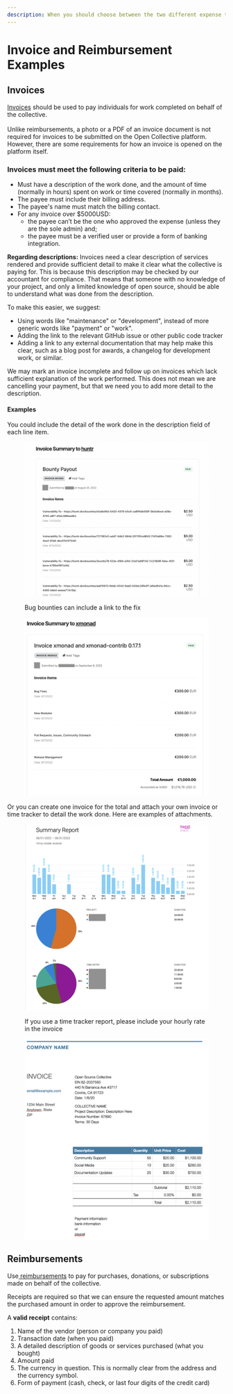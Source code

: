 ```yaml
---
description: When you should choose between the two different expense types.
---
```


# Invoice and Reimbursement Examples

## Invoices&#x20;

[Invoices](https://docs.opencollective.com/help/expenses-and-getting-paid/submitting-expenses#invoices) should be used to pay individuals for work completed on behalf of the collective.\
\
Unlike reimbursements, a photo or a PDF of an invoice document is not required for invoices to be submitted on the Open Collective platform. However, there are some requirements for how an invoice is opened on the platform itself.&#x20;

### Invoices must meet the following criteria to be paid:

* Must have a description of the work done, and the amount of time (normally in hours) spent on work or time covered (normally in months).&#x20;
* The payee must include their billing address.
* The payee's name must match the billing contact.
* For any invoice over $5000USD:
  * the payee can’t be the one who approved the expense (unless they are the sole admin) and;&#x20;
  * the payee must be a verified user or provide a form of banking integration.

**Regarding descriptions:** Invoices need a clear description of services rendered and provide sufficient detail to make it clear what the collective is paying for. This is because this description may be checked by our accountant for compliance. That means that someone with no knowledge of your project, and only a limited knowledge of open source, should be able to understand what was done from the description.

To make this easier, we suggest:

* Using words like "maintenance" or "development", instead of more generic words like "payment" or "work".
* Adding the link to the relevant GitHub issue or other public code tracker
* Adding a link to any external documentation that may help make this clear, such as a blog post for awards, a changelog for development work, or similar.&#x20;

We may mark an invoice incomplete and follow up on invoices which lack sufficient explanation of the work performed. This does not mean we are cancelling your payment, but that we need you to add more detail to the description.&#x20;

#### Examples

You could include the detail of the work done in the description field of each line item.&#x20;

<div>

<figure><img src="../../.gitbook/assets/Screen Shot 2023-02-17 at 6.28.57 PM.png" alt=""><figcaption><p>Bug bounties can include a link to the fix</p></figcaption></figure>

 

<figure><img src="../../.gitbook/assets/Screen Shot 2023-02-17 at 6.52.14 PM (1).png" alt=""><figcaption></figcaption></figure>

</div>

Or you can create one invoice for the total and attach your own invoice or time tracker to detail the work done. Here are examples of attachments.

<div>

<figure><img src="../../.gitbook/assets/Screen Shot 2023-02-17 at 6.47.26 PM.png" alt=""><figcaption><p>If you use a time tracker report, please include your hourly rate in the invoice</p></figcaption></figure>

 

<figure><img src="../../.gitbook/assets/Screen Shot 2023-02-17 at 7.57.00 PM (1).png" alt=""><figcaption></figcaption></figure>

</div>

## Reimbursements

Use[ reimbursements](https://docs.opencollective.com/help/expenses-and-getting-paid/submitting-expenses#reimbursements) to pay for purchases, donations, or subscriptions made on behalf of the collective.

Receipts are required so that we can ensure the requested amount matches the purchased amount in order to approve the reimbursement.

A **valid receipt** contains:

1. Name of the vendor (person or company you paid) &#x20;
2. Transaction date (when you paid) &#x20;
3. A detailed description of goods or services purchased (what you bought) &#x20;
4. Amount paid
5. The currency in question. This is normally clear from the address and the currency symbol. &#x20;
6. Form of payment (cash, check, or last four digits of the credit card)

